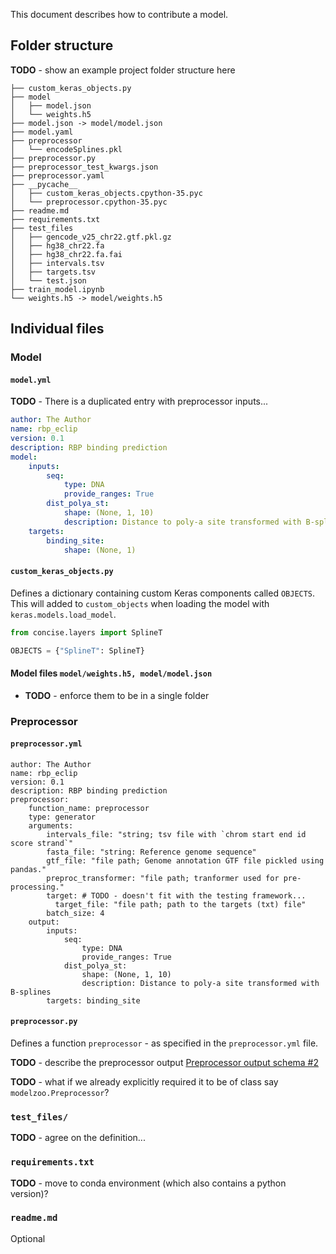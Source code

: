 This document describes how to contribute a model.


## Folder structure

**TODO** - show an example project folder structure here

```
├── custom_keras_objects.py
├── model
│   ├── model.json
│   └── weights.h5
├── model.json -> model/model.json
├── model.yaml
├── preprocessor
│   └── encodeSplines.pkl
├── preprocessor.py
├── preprocessor_test_kwargs.json
├── preprocessor.yaml
├── __pycache__
│   ├── custom_keras_objects.cpython-35.pyc
│   └── preprocessor.cpython-35.pyc
├── readme.md
├── requirements.txt
├── test_files
│   ├── gencode_v25_chr22.gtf.pkl.gz
│   ├── hg38_chr22.fa
│   ├── hg38_chr22.fa.fai
│   ├── intervals.tsv
│   ├── targets.tsv
│   └── test.json
├── train_model.ipynb
└── weights.h5 -> model/weights.h5
```


## Individual files

### Model

#### `model.yml`

**TODO** - There is a duplicated entry with preprocessor inputs...

```yaml
author: The Author
name: rbp_eclip
version: 0.1
description: RBP binding prediction
model:
    inputs:
        seq:
            type: DNA
            provide_ranges: True
        dist_polya_st:
            shape: (None, 1, 10)
            description: Distance to poly-a site transformed with B-splines
    targets:
        binding_site:
            shape: (None, 1)
```

#### `custom_keras_objects.py`

Defines a dictionary containing custom Keras components called `OBJECTS`.
This will added to `custom_objects` when loading the model with `keras.models.load_model`.

```python
from concise.layers import SplineT

OBJECTS = {"SplineT": SplineT}
```

#### Model files `model/weights.h5, model/model.json`

- **TODO** - enforce them to be in a single folder

### Preprocessor

#### `preprocessor.yml`

```
author: The Author
name: rbp_eclip
version: 0.1
description: RBP binding prediction
preprocessor:
    function_name: preprocessor
    type: generator
    arguments:
        intervals_file: "string; tsv file with `chrom start end id score strand`"
        fasta_file: "string: Reference genome sequence"
        gtf_file: "file path; Genome annotation GTF file pickled using pandas."
        preproc_transformer: "file path; tranformer used for pre-processing."
        target: # TODO - doesn't fit with the testing framework...
          target_file: "file path; path to the targets (txt) file"
        batch_size: 4
    output:
        inputs:
            seq:
                type: DNA
                provide_ranges: True
            dist_polya_st:
                shape: (None, 1, 10)
                description: Distance to poly-a site transformed with B-splines
        targets: binding_site
```

#### `preprocessor.py`

Defines a function `preprocessor` - as specified in the `preprocessor.yml` file. 

**TODO** - describe the preprocessor output [Preprocessor output schema #2](https://github.com/kipoi/model-zoo/issues/2)

**TODO** - what if we already explicitly required it to be of class say `modelzoo.Preprocessor`?

### `test_files/`

**TODO** - agree on the definition...

### `requirements.txt`

**TODO** - move to conda environment (which also contains a python version)?

### `readme.md`

Optional
